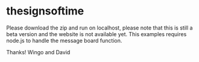 # thesignsoftime
Please download the zip and run on localhost, please note that this is still a beta version and the website is not available yet.
This examples requires node.js to handle the message board function.

Thanks!
Wingo and David
